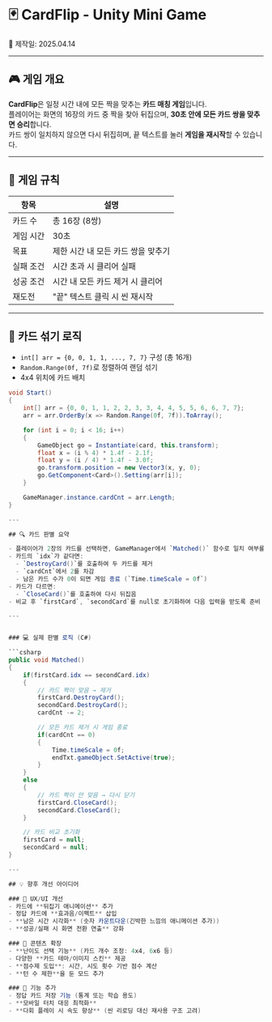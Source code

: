 # 🃏 CardFlip - Unity Mini Game 
📅 제작일: 2025.04.14

---

## 🎮 게임 개요

**CardFlip**은 일정 시간 내에 모든 짝을 맞추는 **카드 매칭 게임**입니다.  
플레이어는 화면의 16장의 카드 중 짝을 찾아 뒤집으며, **30초 안에 모든 카드 쌍을 맞추면 승리**합니다.  
카드 쌍이 일치하지 않으면 다시 뒤집히며, 끝 텍스트를 눌러 **게임을 재시작**할 수 있습니다.

---

## 🎲 게임 규칙

| 항목 | 설명 |
|------|------|
| 카드 수 | 총 16장 (8쌍) |
| 게임 시간 | 30초 |
| 목표 | 제한 시간 내 모든 카드 쌍을 맞추기 |
| 실패 조건 | 시간 초과 시 클리어 실패 |
| 성공 조건 | 시간 내 모든 카드 제거 시 클리어 |
| 재도전 | "끝" 텍스트 클릭 시 씬 재시작 |

---

## 🔁 카드 섞기 로직

- `int[] arr = {0, 0, 1, 1, ..., 7, 7}` 구성 (총 16개)
- `Random.Range(0f, 7f)`로 정렬하여 랜덤 섞기
- 4x4 위치에 카드 배치

```csharp
void Start()
{
    int[] arr = {0, 0, 1, 1, 2, 2, 3, 3, 4, 4, 5, 5, 6, 6, 7, 7};
    arr = arr.OrderBy(x => Random.Range(0f, 7f)).ToArray();

    for (int i = 0; i < 16; i++)
    {
        GameObject go = Instantiate(card, this.transform);
        float x = (i % 4) * 1.4f - 2.1f;
        float y = (i / 4) * 1.4f - 3.0f;
        go.transform.position = new Vector3(x, y, 0);
        go.GetComponent<Card>().Setting(arr[i]);
    }

    GameManager.instance.cardCnt = arr.Length;
}

---

## 🔍 카드 판별 요약

- 플레이어가 2장의 카드를 선택하면, GameManager에서 `Matched()` 함수로 일치 여부를 판별
- 카드의 `idx`가 같다면:
  - `DestroyCard()`를 호출하여 두 카드를 제거
  - `cardCnt`에서 2를 차감
  - 남은 카드 수가 0이 되면 게임 종료 (`Time.timeScale = 0f`)
- 카드가 다르면:
  - `CloseCard()`를 호출하여 다시 뒤집음
- 비교 후 `firstCard`, `secondCard`를 null로 초기화하여 다음 입력을 받도록 준비

---


### 💻 실제 판별 로직 (C#)

```csharp
public void Matched() 
{
    if(firstCard.idx == secondCard.idx)
    {
        // 카드 짝이 맞음 → 제거
        firstCard.DestroyCard();
        secondCard.DestroyCard();
        cardCnt -= 2;

        // 모든 카드 제거 시 게임 종료
        if(cardCnt == 0)
        {
            Time.timeScale = 0f;
            endTxt.gameObject.SetActive(true);
        }
    } 
    else
    {
        // 카드 짝이 안 맞음 → 다시 닫기
        firstCard.CloseCard();
        secondCard.CloseCard();
    }

    // 카드 비교 초기화
    firstCard = null;
    secondCard = null;
}

---

## 💡 향후 개선 아이디어

### 🎨 UX/UI 개선
- 카드에 **뒤집기 애니메이션** 추가
- 정답 카드에 **효과음/이펙트** 삽입
- **남은 시간 시각화** (숫자 카운트다운(긴박한 느낌의 애니메이션 추가))
- **성공/실패 시 화면 전환 연출** 강화

### 🧩 콘텐츠 확장
- **난이도 선택 기능** (카드 개수 조정: 4x4, 6x6 등)
- 다양한 **카드 테마/이미지 스킨** 제공
- **점수제 도입**: 시간, 시도 횟수 기반 점수 계산
- **턴 수 제한**을 둔 모드 추가

### 🔁 기능 추가
- 정답 카드 저장 기능 (통계 또는 학습 용도)
- **모바일 터치 대응 최적화**
- **다회 플레이 시 속도 향상** (씬 리로딩 대신 재사용 구조 고려)


